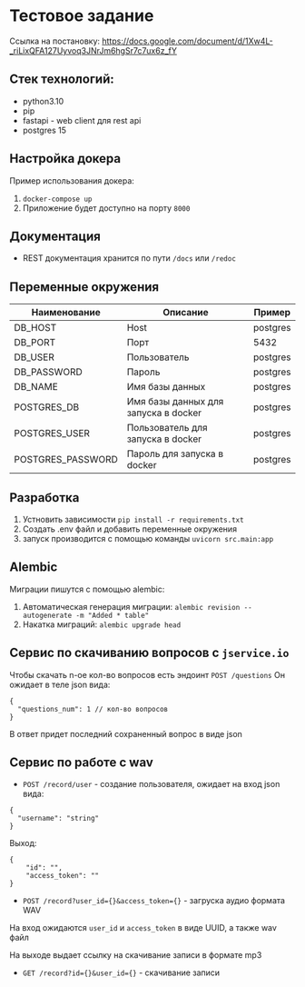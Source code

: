 # Тестовое задание

Ссылка на постановку: https://docs.google.com/document/d/1Xw4L-_riLixQFA127Uyvoq3JNrJm6hgSr7c7ux6z_fY

## Стек технологий:

- python3.10
- pip
- fastapi - web client для rest api
- postgres 15


## Настройка докера

Пример использования докера:

1. `docker-compose up`
2. Приложение будет доступно на порту `8000`


## Документация

- REST документация хранится по пути `/docs` или `/redoc`

## Переменные окружения

| Наименование | Описание | Пример |
|--------------|----------|--------|
|DB_HOST|Host|postgres|
|DB_PORT|Порт|5432|
|DB_USER|Пользователь|postgres|
|DB_PASSWORD|Пароль|postgres|
|DB_NAME|Имя базы данных|postgres|
|POSTGRES_DB|Имя базы данных для запуска в docker|postgres|
|POSTGRES_USER|Пользователь для запуска в docker|postgres|
|POSTGRES_PASSWORD|Пароль для запуска в docker|postgres|


## Разработка

1. Устновить зависимости `pip install -r requirements.txt`
2. Создать .env файл и добавить переменные окружения
3. запуск производится с помощью команды `uvicorn src.main:app`


## Alembic

Миграции пишутся с помощью alembic:

1. Автоматическая генерация миграции: `alembic revision --autogenerate -m "Added * table"`
2. Накатка миграций: `alembic upgrade head`



## Сервис по скачиванию вопросов с `jservice.io`

Чтобы скачать n-ое кол-во вопросов есть эндоинт `POST /questions`
Он ожидает в теле json вида:
```
{
  "questions_num": 1 // кол-во вопросов
}
```

В ответ придет последний сохраненный вопрос в виде json


## Сервис по работе с wav

- `POST /record/user` - создание пользователя, ожидает на вход json вида:
```
{
  "username": "string"
}
```

Выход:

```
{
    "id": "",
    "access_token": ""
}
```

- `POST /record?user_id={}&access_token={}` - загруска аудио формата WAV

 На вход ожидаются `user_id` и `access_token` в виде UUID, а также wav файл

 На выходе выдает ссылку на скачивание записи в формате mp3


- `GET /record?id={}&user_id={}` - скачивание записи
